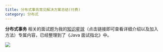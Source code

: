 ```yaml
---
title: 分布式事务常见解决方案总结(付费)
category: 分布式
---
```


**分布式事务** 相关的面试题为我的[知识星球](https://javaguide.cn/about-the-author/zhishixingqiu-two-years.html)（点击链接即可查看详细介绍以及加入方法）专属内容，已经整理到了《Java 面试指北》中。

![](https://oss.javaguide.cn/javamianshizhibei/distributed-system.png)

<!-- @include: @planet.snippet.md -->

<!-- @include: @article-footer.snippet.md -->

